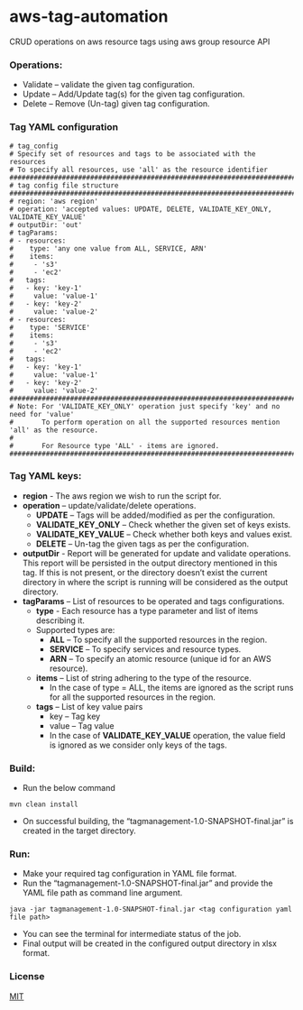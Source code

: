 # aws-tag-automation
CRUD operations on aws resource tags using aws group resource API

### Operations:
- Validate – validate the given tag configuration.
- Update – Add/Update tag(s) for the given tag configuration.
- Delete – Remove (Un-tag) given tag configuration.
### Tag YAML configuration

```
# tag_config
# Specify set of resources and tags to be associated with the resources
# To specify all resources, use 'all' as the resource identifier
#########################################################################################
# tag config file structure
#########################################################################################
# region: 'aws region'
# operation: 'accepted values: UPDATE, DELETE, VALIDATE_KEY_ONLY, VALIDATE_KEY_VALUE'
# outputDir: 'out'
# tagParams:
# - resources:
#    type: 'any one value from ALL, SERVICE, ARN'
#    items:
#     - 's3'
#     - 'ec2'
#   tags:
#   - key: 'key-1'
#     value: 'value-1'
#   - key: 'key-2'
#     value: 'value-2'
# - resources:
#    type: 'SERVICE'
#    items:
#     - 's3'
#     - 'ec2'
#   tags:
#   - key: 'key-1'
#     value: 'value-1'
#   - key: 'key-2'
#     value: 'value-2'
############################################################################################
# Note: For 'VALIDATE_KEY_ONLY' operation just specify 'key' and no need for 'value'
#       To perform operation on all the supported resources mention 'all' as the resource.
#
#       For Resource type 'ALL' - items are ignored.
############################################################################################
```

### Tag YAML keys:
- **region** - The aws region we wish to run the script for.
- **operation** – update/validate/delete operations. 
  * **UPDATE** –  Tags will be added/modified as per the configuration. 
  * **VALIDATE_KEY_ONLY** – Check whether the given set of keys exists.
  * **VALIDATE_KEY_VALUE** –  Check whether both keys and values exist.
  * **DELETE** – Un-tag the given tags as per the configuration.
- **outputDir** -  Report will be generated for update and validate operations. This report will be persisted in the output directory mentioned in this tag. If this is not present, or the directory doesn’t exist the current directory in where the script is running will be considered as the output directory.
- **tagParams** – List of resources to be operated and tags configurations.
  * **type** - Each resource has a type parameter and list of items describing it.
  * Supported types are:
    * **ALL** – To specify all the supported resources in the region.
    * **SERVICE** – To specify services and resource types.
    * **ARN** – To specify an atomic resource (unique id for an AWS resource).
  * **items** – List of string adhering to the type of the resource.
    * In the case of type = ALL, the items are ignored as the script runs for all the supported resources in the region.
  * **tags** – List of key value pairs
    * key – Tag key
    * value – Tag value
    * In the case of **VALIDATE_KEY_VALUE** operation, the value field is ignored as we consider only keys of the tags.
    
### Build:
- Run the below command
```
mvn clean install
```
- On successful building, the “tagmanagement-1.0-SNAPSHOT-final.jar” is created in the target directory.

### Run:
- Make your required tag configuration in YAML file format.
- Run the “tagmanagement-1.0-SNAPSHOT-final.jar” and provide the YAML file path as command line argument.
```
java -jar tagmanagement-1.0-SNAPSHOT-final.jar <tag configuration yaml file path>
```
- You can see the terminal for intermediate status of the job. 
- Final output will be created in the configured output directory in xlsx format.


### License

[MIT](https://github.com/ramo/aws-tag-automation/blob/master/LICENSE)




